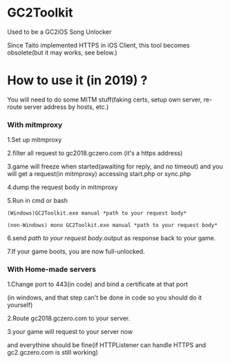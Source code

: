 # GC2Toolkit
Used to be a GC2iOS Song Unlocker

Since Taito implemented HTTPS in iOS Client, this tool becomes obsolete(but it may works, see below.)

# How to use it (in 2019) ?
You will need to do some MITM stuff(faking certs, setup own server, re-route server address by hosts, etc.)

### With mitmproxy
1.Set up mitmproxy

2.filter all request to gc2018.gczero.com (it's a https address)

3.game will freeze when started(awaiting for reply, and no timeout)
  and you will get a request(in mitmproxy) accessing start.php or sync.php
  
4.dump the request body in mitmproxy

5.Run in cmd or bash

    (Windows)GC2Toolkit.exe manual *path to your request body*
    
    (non-Windows) mono GC2Toolkit.exe manual *path to your request body*

6.send *path to your request body*.output as response back to your game.

7.If your game boots, you are now full-unlocked.


### With Home-made servers
1.Change port to 443(in code) and bind a certificate at that port

  (in windows, and that step can't be done in code so you should do it yourself)
  
2.Route gc2018.gczero.com to your server.

3.your game will request to your server now

  and everythine should be fine(if HTTPListener can handle HTTPS and gc2.gczero.com is still working)
